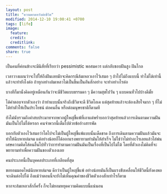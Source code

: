 ```yaml
---
layout: post
title: "ความคาดหวังต่อชีวิต"
modified: 2014-12-10 19:00:41 +0700
tags: [life]
image:
  feature:
  credit:
  creditlink:
comments: false
share: true
---
```

เป็นคนที่ค่อนข้างจะมีนิสัยที่เรียกว่า pessimistic พอสมควร แต่กลับชอบฝันสูง ฝันไกล

เวลาวางแผนว่าจะไปให้ถึงฝันเลยมักจะคิดกรณีล้มเหลวเอาไว้เสมอ ๆ ถ้าไปไม่ถึงแบบนี้ ทำไม่ได้เท่านี้ แล้วจะทำยังไงต่อ
ถ้าทุกอย่างล้มเหลวไม่เป็นชิ้นเป็นอันสักอย่าง จะทำอย่างไรต่อ

บางทีก็มานั่งคิดอยู่เหมือนกันว่าจะมีชีวิตแบบธรรมดา ๆ มีความสุขไปวัน ๆ แบบคนทั่วไปบ้างดีมั้ย

ได้คำตอบจากตัวเองว่า ถ้าทำแบบนั้นจริงถึงชีวิตจะดี ชีวิตโอเค แต่สุดท้ายแล้วจะต้องเสียใจมาก ๆ ที่ไม่ได้ทำตัวให้เป็นประโยชน์ ต่อคนอื่น หรือต่อมนุษยชาติก็ตามที

ยังไม่นับรวมถึงคำสบประมาทจากพวกผู้ใหญ่ขี้แพ้ที่เอาแต่พร่ำบอกว่าสุดท้ายแล้วการเดินตามความฝันมันเป็นไปไม่ได้หรอก
คนจำพวกนี้เต็มไปด้วยข้ออ้างสารพัด

บอกกับตัวเองไว้เสมอว่าโตไปจะไม่เป็นผู้ใหญ่ขี้แพ้แบบนั้นเด็ดขาด ถึงการเดินตามความฝันแล้วมันจะทำให้ฉิบหายล่มจม
แต่อย่างน้อยก็ได้ออกแรงพยายามทำมันให้สำเร็จ ไม่ใช่ว่าไม่ทำอะไรเลยแล้วไล่พ่นเศษความคิดใส่คนอื่นไปทั่วว่าการทำตามความฝันมันเป็นเรื่องที่เป็นไปไม่ได้
โดยที่ตัวเองไม่คิดที่จะพยายามทำเพื่อความฝันของตัวเองเลย

คนประเภทนี้เป็นบุคคลประเภทที่เกลียดที่สุด

ขอยอมมอดไหม้ฉิบหายล่มจม ดีกว่าเป็นผู้ใหญ่ขี้แพ้
อย่างน้อยมันก็เป็นแรงขับเคลื่อนให้ชีวิตนี้ยังคงพอจะเดินต่อไปได้
ถึงแม้ว่าตอนนี้จะยังไม่เห็นคุณค่าของชีวิตตัวเองสักเท่าไรก็ตาม

หากจะล้มเหลวสักกี่ครั้ง ก็จะไม่ยอมหยุดความคิดแบบนี้แน่นอน

